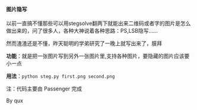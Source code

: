 #### 图片隐写

以前一直搞不懂那些可以用stegsolve翻两下就能出来二维码或者字的图片是怎么做出来的，问了很多人，各种大神说着各种思路：PS,LSB隐写......

然而渣渣还是不懂，昨天聪明的学弟研究了一晚上就写出来了，膜拜

**功能**：就是把一张图片写到另外一张图片里,支持各种图片，要隐藏的图片应该要小一点

**用法**：`python steg.py first.png second.png`

注：代码主要由 Passenger 完成

By qux 
